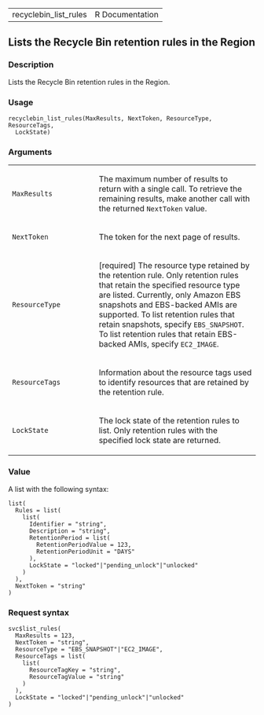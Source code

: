 <table style="width: 100%;">
<tbody>
<tr class="odd">
<td>recyclebin_list_rules</td>
<td style="text-align: right;">R Documentation</td>
</tr>
</tbody>
</table>

## Lists the Recycle Bin retention rules in the Region

### Description

Lists the Recycle Bin retention rules in the Region.

### Usage

    recyclebin_list_rules(MaxResults, NextToken, ResourceType, ResourceTags,
      LockState)

### Arguments

<table>
<colgroup>
<col style="width: 35%" />
<col style="width: 65%" />
</colgroup>
<tbody>
<tr class="odd">
<td><code id="recyclebin_list_rules_:_MaxResults">MaxResults</code></td>
<td><p>The maximum number of results to return with a single call. To
retrieve the remaining results, make another call with the returned
<code>NextToken</code> value.</p></td>
</tr>
<tr class="even">
<td><code id="recyclebin_list_rules_:_NextToken">NextToken</code></td>
<td><p>The token for the next page of results.</p></td>
</tr>
<tr class="odd">
<td><code
id="recyclebin_list_rules_:_ResourceType">ResourceType</code></td>
<td><p>[required] The resource type retained by the retention rule. Only
retention rules that retain the specified resource type are listed.
Currently, only Amazon EBS snapshots and EBS-backed AMIs are supported.
To list retention rules that retain snapshots, specify
<code>EBS_SNAPSHOT</code>. To list retention rules that retain
EBS-backed AMIs, specify <code>EC2_IMAGE</code>.</p></td>
</tr>
<tr class="even">
<td><code
id="recyclebin_list_rules_:_ResourceTags">ResourceTags</code></td>
<td><p>Information about the resource tags used to identify resources
that are retained by the retention rule.</p></td>
</tr>
<tr class="odd">
<td><code id="recyclebin_list_rules_:_LockState">LockState</code></td>
<td><p>The lock state of the retention rules to list. Only retention
rules with the specified lock state are returned.</p></td>
</tr>
</tbody>
</table>

### Value

A list with the following syntax:

    list(
      Rules = list(
        list(
          Identifier = "string",
          Description = "string",
          RetentionPeriod = list(
            RetentionPeriodValue = 123,
            RetentionPeriodUnit = "DAYS"
          ),
          LockState = "locked"|"pending_unlock"|"unlocked"
        )
      ),
      NextToken = "string"
    )

### Request syntax

    svc$list_rules(
      MaxResults = 123,
      NextToken = "string",
      ResourceType = "EBS_SNAPSHOT"|"EC2_IMAGE",
      ResourceTags = list(
        list(
          ResourceTagKey = "string",
          ResourceTagValue = "string"
        )
      ),
      LockState = "locked"|"pending_unlock"|"unlocked"
    )
